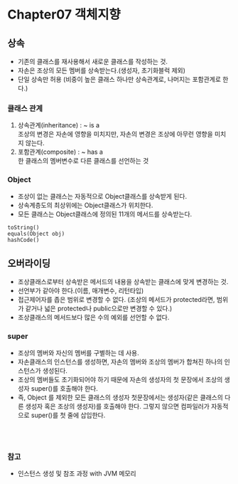 # Chapter07 객체지향

## 상속
- 기존의 클래스를 재사용해서 새로운 클래스를 작성하는 것.
- 자손은 조상의 모든 멤버를 상속받는다.(생성자, 초기화블럭 제외)
- 단일 상속만 허용 (비중이 높은 클래스 하나만 상속관계로, 나머지는 포함관계로 한다.)

### 클래스 관계
1. 상속관계(inheritance) : ~ is a <br>
   조상의 변경은 자손에 영향을 미치지만, 자손의 변경은 조상에 아무런 영향을 미치지 않는다.
2. 포함관계(composite) : ~ has a <br>
   한 클래스의 멤버변수로 다른 클래스를 선언하는 것

### Object
- 조상이 없는 클래스는 자동적으로 Object클래스를 상속받게 된다.
- 상속계층도의 최상위에는 Object클래스가 위치한다.
- 모든 클래스는 Object클래스에 정의된 11개의 메서드를 상속받는다.
```
toString()
equals(Object obj)
hashCode()
```

## 오버라이딩
- 조상클래스로부터 상속받은 메서드의 내용을 상속받는 클래스에 맞게 변경하는 것.
- 선언부가 같아야 한다.(이름, 매개변수, 리턴타입)
- 접근제어자를 좁은 범위로 변경할 수 없다. (조상의 메서드가 protected라면, 범위가 같거나 넓은 protected나 public으로만 변경할 수 있다.)
- 조상클래스의 메서드보다 많은 수의 예외를 선언할 수 없다.

### super
- 조상의 멤버와 자신의 멤버를 구별하는 데 사용.
- 자손클래스의 인스턴스를 생성하면, 자손의 멤버와 조상의 멤버가 합쳐진 하나의 인스턴스가 생성된다.
- 조상의 멤버들도 초기화되어야 하기 때문에 자손의 생성자의 첫 문장에서 조상의 생성자 super()를 호출해야 한다.
- 즉, Object 를 제외한 모든 클래스의 생성자 첫문장에서는 생성자(같은 클래스의 다른 생성자 혹은 조상의 생성자)를 호출해야 한다. 그렇지 않으면 컴파일러가 자동적으로 super()를 첫 줄에 삽입한다.



<br><br>

### 참고
- 인스턴스 생성 및 참조 과정 with JVM 메모리
